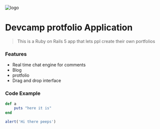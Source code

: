 ![logo](https://s3.amazonaws.com/bottega-devcamp/bottega-devcamp.png)

# Devcamp protfolio Application

> This is a Ruby on Rails 5 app that lets ppl create their own portfolios

### Features

- Real time chat engine for comments
- Blog
- protfolio
- Drag and drop interface

### Code Example

```ruby
def a
	puts "here it is"
end
```
```javascript
alert('Hi there peeps')
```